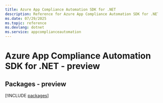 ```yaml
---
title: Azure App Compliance Automation SDK for .NET
description: Reference for Azure App Compliance Automation SDK for .NET
ms.date: 07/29/2025
ms.topic: reference
ms.devlang: dotnet
ms.service: appcomplianceautomation
---
```

# Azure App Compliance Automation SDK for .NET - preview
## Packages - preview
[!INCLUDE [packages](app-compliance-automation-index.md)]